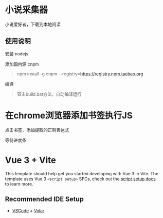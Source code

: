 # 小说采集器

小说爱好者，下载到本地阅读

## 使用说明

安装 nodejs

添加国内源 cnpm

> npm install -g cnpm --registry=https://registry.npm.taobao.org

编译

> 双击build.bat方法，自动编译运行

# 在chrome浏览器添加书签执行JS

点击书签，添加提取的正则表达式
<p hidden align="center">
  <img src="/weixiang-li/hackbook/blob/main/screenshot/1.png?raw=true" width="520" />
</p>

等待进度条
<p hidden align="center">
  <img src="/weixiang-li/hackbook/blob/main/screenshot/2.png?raw=true" width="520" />
</p>

# Vue 3 + Vite

This template should help get you started developing with Vue 3 in Vite. The template uses Vue 3 `<script setup>` SFCs, check out the [script setup docs](https://v3.vuejs.org/api/sfc-script-setup.html#sfc-script-setup) to learn more.

## Recommended IDE Setup

- [VSCode](https://code.visualstudio.com/) + [Volar](https://marketplace.visualstudio.com/items?itemName=johnsoncodehk.volar)
